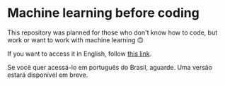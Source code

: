 # Machine learning before coding

This repository was planned for those who don't know how to code, but work or want to work with machine learning 🙃

If you want to access it in English, follow [this link](en/README.md).

Se você quer acessá-lo em português do Brasil, aguarde. Uma versão estará disponível em breve.

<!--
[este link](pt-br/README.md).
-->


